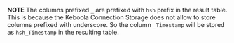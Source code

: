 **NOTE** The columns prefixed `_` are prefixed with `hsh` prefix in the result table. This is because the Keboola Connection Storage does not allow to store columns prefixed with underscore. 
So the column `_Timestamp` will be stored as `hsh_Timestamp` in the resulting table.